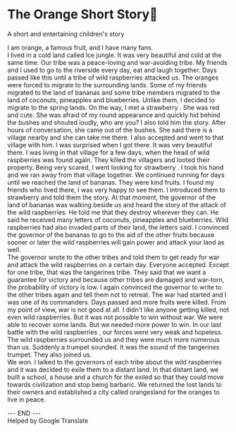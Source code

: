 # The Orange Short Story🍊
A short and entertaining children's story

<p> I am orange, a famous fruit, and I have many fans.<br/>
I lived in a cold land called Ice jungle.  It was very beautiful and cold at the same time.  Our tribe was a peace-loving and war-avoiding tribe.  My friends and I used to go to the riverside every day, eat and laugh together.  Days passed like this until a tribe of wild raspberries attacked us.  The oranges were forced to migrate to the surrounding lands.  Some of my friends migrated to the land of bananas and some tribe members migrated to the land of coconuts, pineapples and blueberries.  Unlike them, I decided to migrate to the spring lands.  On the way, I met a strawberry .  She was red and cute.  She was afraid of my round appearance and quickly hid behind the bushes and shouted loudly, who are you?  I also told him the story.  After hours of conversation, she came out of the bushes.  She said there is a village nearby and she can take me there.  I also accepted and went to that village with him.  I was surprised when I got there.  It was very beautiful there.  I was living in that village for a few days, when the head of wild raspberries was found again.  They killed the villagers and looted their property.  Being very scared, I went looking for strawberry .  I took his hand and we ran away from that village together.  We continued running for days until we reached the land of bananas.  They were kind fruits.  I found my friends who lived there, I was very happy to see them.  I introduced them to strawberry and told them the story.  At that moment, the governor of the land of bananas was walking beside us and heard the story of the attack of the wild raspberries.  He told me that they destroy wherever they can.  He said he received many letters of coconuts, pineapples and blueberries.  Wild raspberries had also invaded parts of their land, the letters said.  I convinced the governor of the bananas to go to the aid of the other fruits because sooner or later the wild raspberries will gain power and attack your land as well.
<br/>The governor wrote to the other tribes and told them to get ready for war and attack the wild raspberries on a certain day.  Everyone accepted.  Except for one tribe, that was the tangerines tribe.  They said that we want a guarantee for victory and because other tribes are damaged and war-torn, the probability of victory is low.  I again convinced the governor to write to the other tribes again and tell them not to retreat.  The war had started and I was one of its commanders.  Days passed and more fruits were killed.  From my point of view, war is not good at all.  I didn't like anyone getting killed, not even wild raspberries.  But it was not possible to win without war.  We were able to recover some lands.  But we needed more power to win.  In our last battle with the wild raspberries , our forces were very weak and hopeless.  The wild raspberries surrounded us and they were much more numerous than us.  Suddenly a trumpet sounded.  It was the sound of the tangerines trumpet.  They also joined us.
<br/>We won. I talked to the governors of each tribe about the wild raspberries and it was decided to exile them to a distant land. In that distant land, we built a school, a house and a church for the exiled so that they could move towards civilization and stop being barbaric.  We returned the lost lands to their owners and established a city called orangesland for the oranges to live in peace. </p>

--- END ---
<br/>
Helped by Google Translate
